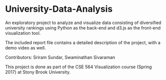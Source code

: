 # University-Data-Analysis

An exploratory project to analyze and visualize data consisting of diversified university rankings using Python as the back-end and d3.js as the front-end visualization tool.

The included report file contains a detailed description of the project, with a demo video as well.

Contributors: Sriram Sundar, Swaminathan Sivaraman

This project is done as part of the CSE 564 Visualization course (Spring 2017) at Stony Brook University.
